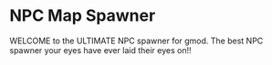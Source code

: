 # NPC Map Spawner
WELCOME to the ULTIMATE NPC spawner for gmod. The best NPC spawner your eyes have ever laid their eyes on!!
